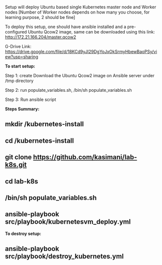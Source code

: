 Setup will deploy Ubuntu based single Kubernetes master node and Worker nodes [Number of Worker nodes depends on how many you choose, for learning purpose, 2 should be fine]

To deploy this setup, one should have ansible installed and a pre-configured Ubuntu Qcow2 image, same can be downloaded using this link: http://172.21.166.204/master.qcow2

G-Drive Link: https://drive.google.com/file/d/18KCd9yJI29DgYoJxOkSrmyHbewBaoPSy/view?usp=sharing

**To start setup:**

Step 1: create Download the Ubuntu Qcow2 image on Ansible server under /tmp directory

Step 2: run populate_variables.sh, /bin/sh populate_variables.sh

Step 3: Run ansible script

**Steps Summary:**

## mkdir /kubernetes-install

## cd /kubernetes-install

## git clone https://github.com/kasimani/lab-k8s.git

## cd lab-k8s

## /bin/sh populate_variables.sh
 


## ansible-playbook src/playbook/kubernetesvm_deploy.yml


**To destroy setup:**
## ansible-playbook src/playbook/destroy_kubernetes.yml

